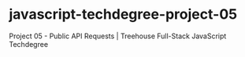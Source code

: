 # javascript-techdegree-project-05
 Project 05 - Public API Requests | Treehouse Full-Stack JavaScript Techdegree
